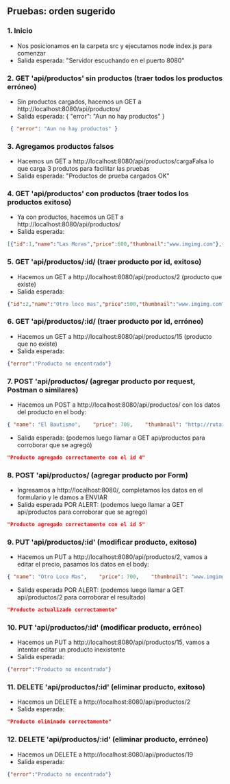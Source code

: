 ## Pruebas: orden sugerido
### 1. Inicio
* Nos posicionamos en la carpeta src y ejecutamos node index.js para comenzar
* Salida esperada: "Servidor escuchando en el puerto 8080"


### 2. GET 'api/productos' sin productos (traer todos los productos erróneo)
* Sin productos cargados, hacemos un GET a http://localhost:8080/api/productos/
* Salida esperada: { "error": "Aun no hay productos" }
```json
 { "error": "Aun no hay productos" }
 ```

### 3. Agregamos productos falsos
* Hacemos un GET a http://localhost:8080/api/productos/cargaFalsa lo que carga 3 produtos para facilitar las pruebas
* Salida esperada: "Productos de prueba cargados OK"

### 4. GET 'api/productos' con productos (traer todos los productos exitoso)
* Ya con productos, hacemos un GET a http://localhost:8080/api/productos/
* Salida esperada: 
```json
[{"id":1,"name":"Las Moras","price":600,"thumbnail":"www.imgimg.com"},{"id":2,"name":"Otro loco mas","price":500,"thumbnail":"www.imgimg.com"},{"id":3,"name":"Rutini","price":1100,"thumbnail":"www.imgimg.com"}]
```

### 5. GET 'api/productos/:id/ (traer producto por id, exitoso)
* Hacemos un GET a http://localhost:8080/api/productos/2 (producto que existe)
* Salida esperada:
```json
{"id":2,"name":"Otro loco mas","price":500,"thumbnail":"www.imgimg.com"}
```

### 6. GET 'api/productos/:id/ (traer producto por id, erróneo)
* Hacemos un GET a http://localhost:8080/api/productos/15 (producto que no existe)
* Salida esperada:
```json
{"error":"Producto no encontrado"}
```

### 7. POST 'api/productos/ (agregar producto por request, Postman o similares)
* Hacemos un POST a http://localhost:8080/api/productos/ con los datos del producto en el body:
```json
{ "name": "El Bautismo",    "price": 700,    "thumbnail": "http://rutaimagen.com/" }
```

* Salida esperada: (podemos luego llamar a GET api/productos para corroborar que se agregó)
```json
"Producto agregado correctamente con el id 4"
```

### 8. POST 'api/productos/ (agregar producto por Form)
* Ingresamos a http://localhost:8080/, completamos los datos en el formulario y le damos a ENVIAR
* Salida esperada POR ALERT: (podemos luego llamar a GET api/productos para corroborar que se agregó)
```json
"Producto agregado correctamente con el id 5"
```

### 9. PUT 'api/productos/:id' (modificar producto, exitoso)
* Hacemos un PUT a http://localhost:8080/api/productos/2, vamos a editar el precio, pasamos los datos en el body:
```json
{ "name": "Otro Loco Mas",    "price": 700,    "thumbnail": "www.imgimg.com/" }
```
* Salida esperada POR ALERT: (podemos luego llamar a GET api/productos/2 para corroborar el resultado)
```json
"Producto actualizado correctamente"
```

### 10. PUT 'api/productos/:id' (modificar producto, erróneo)
* Hacemos un PUT a http://localhost:8080/api/productos/15, vamos a intentar editar un producto inexistente
* Salida esperada:
```json
{"error":"Producto no encontrado"}
```

### 11. DELETE 'api/productos/:id' (eliminar producto, exitoso)
* Hacemos un DELETE a http://localhost:8080/api/productos/2
* Salida esperada:
```json
"Producto eliminado correctamente"
```

### 12. DELETE 'api/productos/:id' (eliminar producto, erróneo)
* Hacemos un DELETE a http://localhost:8080/api/productos/19
* Salida esperada:
```json
{"error":"Producto no encontrado"}
```






